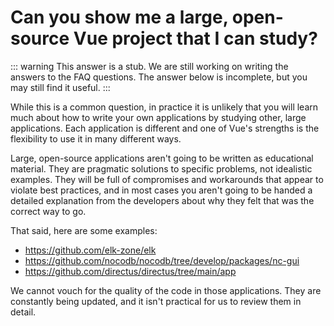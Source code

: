 # Can you show me a large, open-source Vue project that I can study?

::: warning This answer is a stub.
We are still working on writing the answers to the FAQ questions. The answer below is incomplete, but you may still find it useful.
:::

While this is a common question, in practice it is unlikely that you will learn much about how to write your own applications by studying other, large applications. Each application is different and one of Vue's strengths is the flexibility to use it in many different ways.

Large, open-source applications aren't going to be written as educational material. They are pragmatic solutions to specific problems, not idealistic examples. They will be full of compromises and workarounds that appear to violate best practices, and in most cases you aren't going to be handed a detailed explanation from the developers about why they felt that was the correct way to go.

That said, here are some examples:

- <https://github.com/elk-zone/elk>
- <https://github.com/nocodb/nocodb/tree/develop/packages/nc-gui>
- <https://github.com/directus/directus/tree/main/app>

We cannot vouch for the quality of the code in those applications. They are constantly being updated, and it isn't practical for us to review them in detail.
